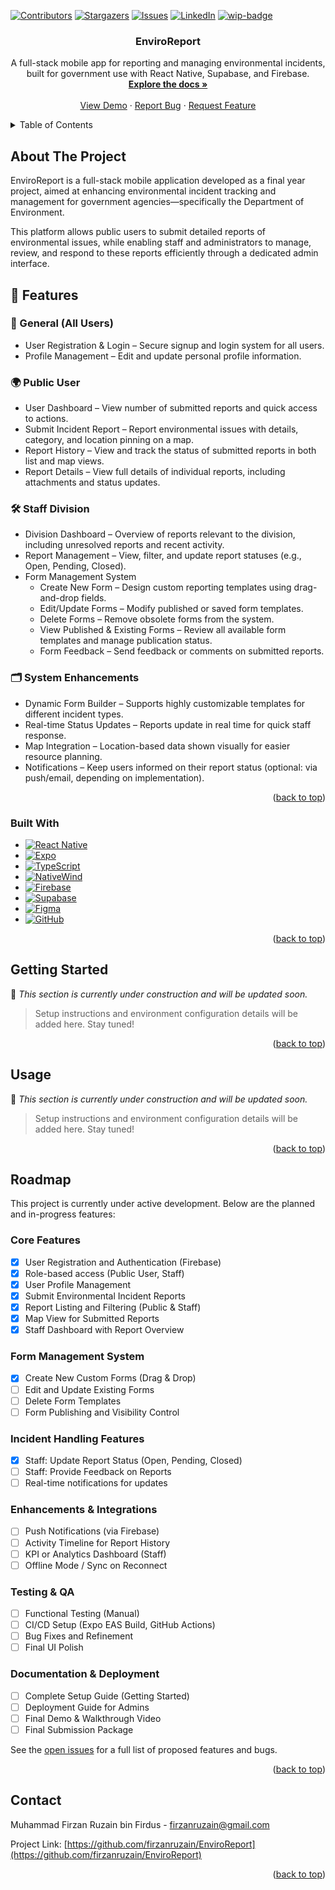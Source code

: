 <!-- Improved compatibility of back to top link: See: https://github.com/othneildrew/Best-README-Template/pull/73 -->
<a id="readme-top"></a>
<!--
*** Thanks for checking out the Best-README-Template. If you have a suggestion
*** that would make this better, please fork the repo and create a pull request
*** or simply open an issue with the tag "enhancement".
*** Don't forget to give the project a star!
*** Thanks again! Now go create something AMAZING! :D
-->



<!-- PROJECT SHIELDS -->
<!--
*** I'm using markdown "reference style" links for readability.
*** Reference links are enclosed in brackets [ ] instead of parentheses ( ).
*** See the bottom of this document for the declaration of the reference variables
*** for contributors-url, forks-url, etc. This is an optional, concise syntax you may use.
*** https://www.markdownguide.org/basic-syntax/#reference-style-links
-->

<!-- [![project_license][license-shield]][license-url] -->
[![Contributors][contributors-shield]][contributors-url]
[![Stargazers][stars-shield]][stars-url]
[![Issues][issues-shield]][issues-url]
[![LinkedIn][linkedin-shield]][linkedin-url]
[![wip-badge]][wip-url]


<!-- PROJECT LOGO 
<br />
<div align="center">
  <a href="https://github.com/firzanruzain/EnviroReport">
    <img src="images/logo.png" alt="Logo" width="80" height="80">
  </a> -->

<h3 align="center">EnviroReport</h3>

  <p align="center">
    A full-stack mobile app for reporting and managing environmental incidents, built for government use with React Native, Supabase, and Firebase.
    <br />
    <a href="https://github.com/firzanruzain/EnviroReport"><strong>Explore the docs »</strong></a>
    <br />
    <br />
    <a href="https://github.com/firzanruzain/EnviroReport">View Demo</a>
    &middot;
    <a href="https://github.com/firzanruzain/EnviroReport/issues/new?labels=bug&template=bug-report---.md">Report Bug</a>
    &middot;
    <a href="https://github.com/firzanruzain/EnviroReport/issues/new?labels=enhancement&template=feature-request---.md">Request Feature</a>
  </p>
</div>



<!-- TABLE OF CONTENTS -->
<details>
  <summary>Table of Contents</summary>
  <ol>
    <li>
      <a href="#about-the-project">About The Project</a>
      <ul>
        <li><a href="#built-with">Built With</a></li>
      </ul>
    </li>
    <li>
      <a href="#getting-started">Getting Started</a>
      <ul>
        <li><a href="#prerequisites">Prerequisites</a></li>
        <li><a href="#installation">Installation</a></li>
      </ul>
    </li>
    <li><a href="#usage">Usage</a></li>
    <li><a href="#roadmap">Roadmap</a></li>
    <!-- <li><a href="#contributing">Contributing</a></li>
    <li><a href="#license">License</a></li> -->
    <li><a href="#contact">Contact</a></li>
    <!-- <li><a href="#acknowledgments">Acknowledgments</a></li> -->
  </ol>
</details>



<!-- ABOUT THE PROJECT -->
## About The Project

<!-- [![Product Name Screen Shot][product-screenshot]](https://example.com) -->

EnviroReport is a full-stack mobile application developed as a final year project, aimed at enhancing environmental incident tracking and management for government agencies—specifically the Department of Environment.

This platform allows public users to submit detailed reports of environmental issues, while enabling staff and administrators to manage, review, and respond to these reports efficiently through a dedicated admin interface.

## 🔧 Features

### 👥 General (All Users)
- User Registration & Login – Secure signup and login system for all users.
- Profile Management – Edit and update personal profile information.

### 🌍 Public User
- User Dashboard – View number of submitted reports and quick access to actions.
- Submit Incident Report – Report environmental issues with details, category, and location pinning on a map.
- Report History – View and track the status of submitted reports in both list and map views.
- Report Details – View full details of individual reports, including attachments and status updates.

### 🛠 Staff Division
- Division Dashboard – Overview of reports relevant to the division, including unresolved reports and recent activity.
- Report Management – View, filter, and update report statuses (e.g., Open, Pending, Closed).
- Form Management System
  - Create New Form – Design custom reporting templates using drag-and-drop fields.
  - Edit/Update Forms – Modify published or saved form templates.
  - Delete Forms – Remove obsolete forms from the system.
  - View Published & Existing Forms – Review all available form templates and manage publication status.
  - Form Feedback – Send feedback or comments on submitted reports.

### 🗂 System Enhancements
- Dynamic Form Builder – Supports highly customizable templates for different incident types.
- Real-time Status Updates – Reports update in real time for quick staff response.
- Map Integration – Location-based data shown visually for easier resource planning.
- Notifications – Keep users informed on their report status (optional: via push/email, depending on implementation).


<p align="right">(<a href="#readme-top">back to top</a>)</p>



###  Built With

* [![React Native][ReactNativeBadge]][ReactNative-url]
* [![Expo][ExpoBadge]][Expo-url]
* [![TypeScript][TypeScriptBadge]][TypeScript-url]
* [![NativeWind][TailwindBadge]][Tailwind-url]
* [![Firebase][FirebaseBadge]][Firebase-url]
* [![Supabase][SupabaseBadge]][Supabase-url]
* [![Figma][FigmaBadge]][Figma-url]
* [![GitHub][GitHubBadge]][GitHub-url]

<p align="right">(<a href="#readme-top">back to top</a>)</p>



<!-- GETTING STARTED -->
## Getting Started


🚧 _This section is currently under construction and will be updated soon._

> Setup instructions and environment configuration details will be added here.
> Stay tuned!

<!--
### Installation

1. Get a free API Key at [https://example.com](https://example.com)
2. Clone the repo
   ```sh
   git clone https://github.com/firzanruzain/EnviroReport.git
   ```
3. Install NPM packages
   ```sh
   npm install
   ```
4. Enter your API in `config.js`
   ```js
   const API_KEY = 'ENTER YOUR API';
   ```
5. Change git remote url to avoid accidental pushes to base project
   ```sh
   git remote set-url origin firzanruzain/EnviroReport
   git remote -v # confirm the changes
   ```
-->
<p align="right">(<a href="#readme-top">back to top</a>)</p>



<!-- USAGE EXAMPLES -->
## Usage

🚧 _This section is currently under construction and will be updated soon._

> Setup instructions and environment configuration details will be added here.
> Stay tuned!


<p align="right">(<a href="#readme-top">back to top</a>)</p>



<!-- ROADMAP -->
## Roadmap

This project is currently under active development. Below are the planned and in-progress features:

### Core Features
- [x] User Registration and Authentication (Firebase)
- [x] Role-based access (Public User, Staff)
- [x] User Profile Management
- [x] Submit Environmental Incident Reports
- [x] Report Listing and Filtering (Public & Staff)
- [x] Map View for Submitted Reports
- [x] Staff Dashboard with Report Overview

### Form Management System
- [x] Create New Custom Forms (Drag & Drop)
- [ ] Edit and Update Existing Forms
- [ ] Delete Form Templates
- [ ] Form Publishing and Visibility Control

### Incident Handling Features
- [x] Staff: Update Report Status (Open, Pending, Closed)
- [ ] Staff: Provide Feedback on Reports
- [ ] Real-time notifications for updates

### Enhancements & Integrations
- [ ] Push Notifications (via Firebase)
- [ ] Activity Timeline for Report History
- [ ] KPI or Analytics Dashboard (Staff)
- [ ] Offline Mode / Sync on Reconnect

### Testing & QA
- [ ] Functional Testing (Manual)
- [ ] CI/CD Setup (Expo EAS Build, GitHub Actions)
- [ ] Bug Fixes and Refinement
- [ ] Final UI Polish

### Documentation & Deployment
- [ ] Complete Setup Guide (Getting Started)
- [ ] Deployment Guide for Admins
- [ ] Final Demo & Walkthrough Video
- [ ] Final Submission Package

See the [open issues](https://github.com/firzanruzain/EnviroReport/issues) for a full list of proposed features and bugs.

<p align="right">(<a href="#readme-top">back to top</a>)</p>

<!-- LICENSE 
## License

Distributed under the project_license. See `LICENSE.txt` for more information.

<p align="right">(<a href="#readme-top">back to top</a>)</p>
-->


<!-- CONTACT -->
## Contact

Muhammad Firzan Ruzain bin Firdus - firzanruzain@gmail.com

Project Link: [https://github.com/firzanruzain/EnviroReport](https://github.com/firzanruzain/EnviroReport)

<p align="right">(<a href="#readme-top">back to top</a>)</p>



<!-- ACKNOWLEDGMENTS 
## Acknowledgments

* []()
* []()
* []()

<p align="right">(<a href="#readme-top">back to top</a>)</p>
-->


<!-- MARKDOWN LINKS & IMAGES -->
<!-- https://www.markdownguide.org/basic-syntax/#reference-style-links -->
[contributors-shield]: https://img.shields.io/github/contributors/firzanruzain/EnviroReport.svg?style=for-the-badge
[contributors-url]: https://github.com/firzanruzain/EnviroReport/graphs/contributors
[forks-shield]: https://img.shields.io/github/forks/firzanruzain/EnviroReport.svg?style=for-the-badge
[forks-url]: https://github.com/firzanruzain/EnviroReport/network/members
[stars-shield]: https://img.shields.io/github/stars/firzanruzain/EnviroReport.svg?style=for-the-badge
[stars-url]: https://github.com/firzanruzain/EnviroReport/stargazers
[issues-shield]: https://img.shields.io/github/issues/firzanruzain/EnviroReport.svg?style=for-the-badge
[issues-url]: https://github.com/firzanruzain/EnviroReport/issues
[license-shield]: https://img.shields.io/github/license/firzanruzain/EnviroReport.svg?style=for-the-badge
[license-url]: https://github.com/firzanruzain/EnviroReport/blob/master/LICENSE.txt
[linkedin-shield]: https://img.shields.io/badge/-LinkedIn-black.svg?style=for-the-badge&logo=linkedin&colorB=555
[linkedin-url]: https://linkedin.com/in/firzan-ruzain-bin-firdus/
[product-screenshot]: images/screenshot.png

<!-- Badge Icons & Links -->
[ReactNativeBadge]: https://img.shields.io/badge/React_Native-20232A?style=for-the-badge&logo=react&logoColor=61DAFB
[ReactNative-url]: https://reactnative.dev/

[ExpoBadge]: https://img.shields.io/badge/Expo-000020?style=for-the-badge&logo=expo&logoColor=white
[Expo-url]: https://expo.dev/

[TypeScriptBadge]: https://img.shields.io/badge/TypeScript-007ACC?style=for-the-badge&logo=typescript&logoColor=white
[TypeScript-url]: https://www.typescriptlang.org/

[TailwindBadge]: https://img.shields.io/badge/NativeWind-06B6D4?style=for-the-badge&logo=tailwindcss&logoColor=white
[Tailwind-url]: https://www.nativewind.dev/

[FirebaseBadge]: https://img.shields.io/badge/Firebase-FFCA28?style=for-the-badge&logo=firebase&logoColor=black
[Firebase-url]: https://firebase.google.com/

[SupabaseBadge]: https://img.shields.io/badge/Supabase-3ECF8E?style=for-the-badge&logo=supabase&logoColor=white
[Supabase-url]: https://supabase.com/

[FigmaBadge]: https://img.shields.io/badge/Figma-F24E1E?style=for-the-badge&logo=figma&logoColor=white
[Figma-url]: https://figma.com/

[GitHubBadge]: https://img.shields.io/badge/GitHub-100000?style=for-the-badge&logo=github&logoColor=white
[GitHub-url]: https://github.com/

[wip-badge]: https://img.shields.io/badge/Status-Work_in_Progress-yellow?style=for-the-badge
[wip-url]: https://github.com/firzanruzain/EnviroReport
